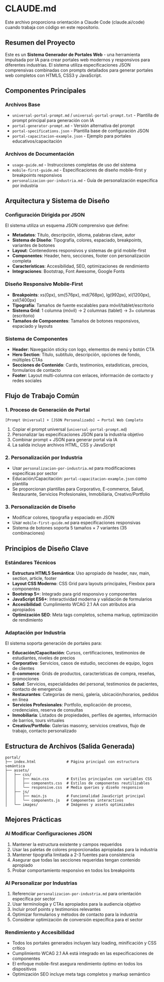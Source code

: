 # CLAUDE.md

Este archivo proporciona orientación a Claude Code (claude.ai/code) cuando trabaja con código en este repositorio.

## Resumen del Proyecto

Este es un **Sistema Generador de Portales Web** - una herramienta impulsada por IA para crear portales web modernos y responsivos para diferentes industrias. El sistema utiliza especificaciones JSON comprensivas combinadas con prompts detallados para generar portales web completos con HTML5, CSS3 y JavaScript.

## Componentes Principales

### Archivos Base
- `universal-portal-prompt.md` / `universal-portal-prompt.txt` - Plantilla de prompt principal para generación con IA
- `portal-generator-prompt.md` - Versión alternativa del prompt
- `portal-specifications.json` - Plantilla base de configuración JSON
- `portal-capacitacion-example.json` - Ejemplo para portales educativos/capacitación

### Archivos de Documentación
- `usage-guide.md` - Instrucciones completas de uso del sistema
- `mobile-first-guide.md` - Especificaciones de diseño mobile-first y breakpoints responsivos
- `personalizacion-por-industria.md` - Guía de personalización específica por industria

## Arquitectura y Sistema de Diseño

### Configuración Dirigida por JSON
El sistema utiliza un esquema JSON comprensivo que define:
- **Metadatos**: Título, descripción, idioma, palabras clave, autor
- **Sistema de Diseño**: Tipografía, colores, espaciado, breakpoints, variantes de botones
- **Layout**: Contenedores responsivos y sistemas de grid mobile-first
- **Componentes**: Header, hero, secciones, footer con personalización completa
- **Características**: Accesibilidad, SEO, optimizaciones de rendimiento
- **Integraciones**: Bootstrap, Font Awesome, Google Fonts

### Diseño Responsivo Mobile-First
- **Breakpoints**: xs(0px), sm(576px), md(768px), lg(992px), xl(1200px), xxl(1400px)
- **Tipografía**: Tamaños de fuente escalables para móvil/tablet/escritorio
- **Sistema Grid**: 1 columna (móvil) → 2 columnas (tablet) → 3+ columnas (escritorio)
- **Tamaños de Componentes**: Tamaños de botones responsivos, espaciado y layouts

### Sistema de Componentes
- **Header**: Navegación sticky con logo, elementos de menú y botón CTA
- **Hero Section**: Título, subtítulo, descripción, opciones de fondo, múltiples CTAs
- **Secciones de Contenido**: Cards, testimonios, estadísticas, precios, formularios de contacto
- **Footer**: Layout multi-columna con enlaces, información de contacto y redes sociales

## Flujo de Trabajo Común

### 1. Proceso de Generación de Portal
```
[Prompt Universal] + [JSON Personalizado] → Portal Web Completo
```

1. Copiar el prompt universal (`universal-portal-prompt.md`)
2. Personalizar las especificaciones JSON para la industria objetivo
3. Combinar prompt + JSON para generar portal vía IA
4. La salida incluye archivos HTML, CSS y JavaScript

### 2. Personalización por Industria
- Usar `personalizacion-por-industria.md` para modificaciones específicas por sector
- Educación/Capacitación: `portal-capacitacion-example.json` como plantilla
- Se proporcionan plantillas para Corporativo, E-commerce, Salud, Restaurante, Servicios Profesionales, Inmobiliaria, Creativo/Portfolio

### 3. Personalización de Diseño
- Modificar colores, tipografía y espaciado en JSON
- Usar `mobile-first-guide.md` para especificaciones responsivas
- Sistema de botones soporta 5 tamaños × 7 variantes (35 combinaciones)

## Principios de Diseño Clave

### Estándares Técnicos
- **Estructura HTML5 Semántica**: Uso apropiado de header, nav, main, section, article, footer
- **Layout CSS Moderno**: CSS Grid para layouts principales, Flexbox para componentes
- **Bootstrap 5+**: Integrado para grid responsivo y componentes
- **JavaScript ES6+**: Interactividad moderna y validación de formularios
- **Accesibilidad**: Cumplimiento WCAG 2.1 AA con atributos aria apropiados
- **Optimización SEO**: Meta tags completos, schema markup, optimización de rendimiento

### Adaptación por Industria
El sistema soporta generación de portales para:
- **Educación/Capacitación**: Cursos, certificaciones, testimonios de estudiantes, niveles de precios
- **Corporativo**: Servicios, casos de estudio, secciones de equipo, logos de clientes
- **E-commerce**: Grids de productos, características de compra, reseñas, promociones
- **Salud**: Servicios, especialidades del personal, testimonios de pacientes, contacto de emergencia
- **Restaurantes**: Categorías de menú, galería, ubicación/horarios, pedidos en línea
- **Servicios Profesionales**: Portfolio, explicación de proceso, credenciales, reserva de consultas
- **Inmobiliaria**: Listados de propiedades, perfiles de agentes, información de barrios, tours virtuales
- **Creativo/Portfolio**: Galerías masonry, servicios creativos, flujo de trabajo, contacto personalizado

## Estructura de Archivos (Salida Generada)
```
portal/
├── index.html              # Página principal con estructura semántica
├── assets/
│   ├── css/
│   │   ├── main.css        # Estilos principales con variables CSS
│   │   ├── components.css  # Estilos de componentes reutilizables
│   │   └── responsive.css  # Media queries y diseño responsivo
│   ├── js/
│   │   ├── main.js         # Funcionalidad JavaScript principal
│   │   └── components.js   # Componentes interactivos
│   └── images/             # Imágenes y assets optimizados
```

## Mejores Prácticas

### Al Modificar Configuraciones JSON
1. Mantener la estructura existente y campos requeridos
2. Usar las paletas de colores proporcionadas apropiadas para la industria
3. Mantener tipografía limitada a 2-3 fuentes para consistencia
4. Asegurar que todas las secciones requeridas tengan contenido apropiado
5. Probar comportamiento responsivo en todos los breakpoints

### Al Personalizar por Industrias
1. Referenciar `personalizacion-por-industria.md` para orientación específica por sector
2. Usar terminología y CTAs apropiados para la audiencia objetivo
3. Incluir proof points y testimonios relevantes
4. Optimizar formularios y métodos de contacto para la industria
5. Considerar optimización de conversión específica para el sector

### Rendimiento y Accesibilidad
- Todos los portales generados incluyen lazy loading, minificación y CSS crítico
- Cumplimiento WCAG 2.1 AA está integrado en las especificaciones de componentes
- El enfoque mobile-first asegura rendimiento óptimo en todos los dispositivos
- Optimización SEO incluye meta tags completos y markup semántico